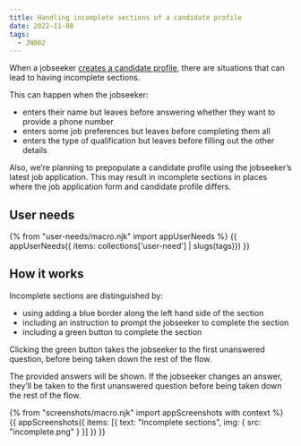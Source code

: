 ```yaml
---
title: Handling incomplete sections of a candidate profile
date: 2022-11-08
tags:
  - JN002
---
```


When a jobseeker [creates a candidate profile](/creating-a-jobseeker-profile-iteration-2), there are situations that can lead to having incomplete sections.

This can happen when the jobseeker:

- enters their name but leaves before answering whether they want to provide a phone number
- enters some job preferences but leaves before completing them all
- enters the type of qualification but leaves before filling out the other details

Also, we’re planning to prepopulate a candidate profile using the jobseeker’s latest job application. This may result in incomplete sections in places where the job application form and candidate profile differs.

## User needs

{% from "user-needs/macro.njk" import appUserNeeds %}
{{ appUserNeeds({ items: collections['user-need'] | slugs(tags)}) }}

## How it works

Incomplete sections are distinguished by:

- using adding a blue border along the left hand side of the section
- including an instruction to prompt the jobseeker to complete the section
- including a green button to complete the section

Clicking the green button takes the jobseeker to the first unanswered question, before being taken down the rest of the flow.

The provided answers will be shown. If the jobseeker changes an answer, they’ll be taken to the first unanswered question before being taken down the rest of the flow.

{% from "screenshots/macro.njk" import appScreenshots with context %}
{{ appScreenshots({
  items: [{
    text: "Incomplete sections",
    img: { src: "incomplete.png" }
  }]
}) }}

